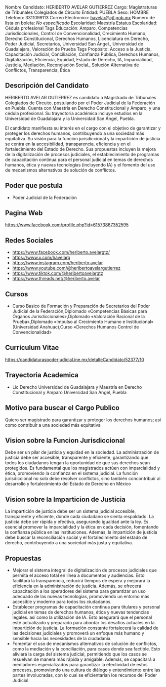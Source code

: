 Nombre Candidato: HERIBERTO AVELAR GUTIERREZ
Cargo: Magistraturas de Tribunales Colegiados de Circuito
Entidad: PUEBLA
Sexo: HOMBRE
Telefono: 3311099113
Correo Electronico: havelar@cjf.gob.mx
Numero de lista en boleta: *No especificado*
Escolaridad: Maestría
Estatus Escolaridad: Cédula profesional
Tags Educación: Amparo, Competencias Jurisdiccionales, Control de Convencionalidad, Crecimiento Humano, Derecho Constitucional, Derechos Humanos, Licenciatura en Derecho, Poder Judicial, Secretarios, Universidad San Ángel., Universidad de Guadalajara, Valoración de Prueba
Tags Propósito: Acceso a la Justicia, Capacitación Judicial, Conciliación, Confianza Pública, Derechos Humanos, Digitalización, Eficiencia, Equidad, Estado de Derecho, IA, Imparcialidad, Justicia, Mediación, Reconciación Social., Solución Alternativa de Conflictos, Transparencia, Ética


## Descripción del Candidato 

HERIBERTO AVELAR GUTIERREZ es candidato a Magistrado de Tribunales Colegiados de Circuito, postulando por el Poder Judicial de la Federación en Puebla. Cuenta con Maestría en Derecho Constitucional y Amparo, y una cédula profesional. Su trayectoria académica incluye estudios en la Universidad de Guadalajara y la Universidad San Ángel, Puebla.

El candidato manifiesta su interés en el cargo con el objetivo de garantizar y proteger los derechos humanos, contribuyendo a una sociedad más equitativa. Su visión para la función jurisdiccional y la impartición de justicia se centra en la accesibilidad, transparencia, eficiencia y en el fortalecimiento del Estado de Derecho. Sus propuestas incluyen la mejora de la digitalización de procesos judiciales, el establecimiento de programas de capacitación continua para el personal judicial en temas de derechos humanos, ética y nuevas tecnologías (incluyendo IA) y el fomento del uso de mecanismos alternativos de solución de conflictos.


## Poder que postula

- Poder Judicial de la Federación


## Pagina Web

https://www.facebook.com/profile.php?id=61573867352595


## Redes Sociales

- https://www.facebook.com/heriberto.avelargtz/
- https://www.x.com/havelarg
- https://www.instagram.com/heriberto.avelar
- https://www.youtube.com/@heribertoavelargutierrez
- https://www.tiktok.com/@heribertoavelargtz
- https://www.threads.net/@heriberto.avelar


## Cursos

- Curso Basico de Formación y Preparación de Secretarios del Poder Judicial de la Federación,Diplomado «Competencias Básicas para Órganos Jurisdiccionales»,Diplomado «Valoración Racional de la Prueba»,Diplomado «Impulso al Crecimiento Humano e Institucional» (Universidad Anahuac),Curso «Derechos Humanos Control de Convencionalidad»


## Curriculum Vitae

https://candidaturaspoderjudicial.ine.mx/detalleCandidato/52377/10


## Trayectoria Academica

- Lic Derecho Universidad de Guadalajara y Maestría en Derecho Constitucional y Amparo Universidad San Ángel, Puebla


## Motivo para buscar el Cargo Publico

Quiero ser magistrado para garantizar y proteger los derechos humanos; así como contribuir a una sociedad más equitativa


## Vision sobre la Funcion Jurisdiccional

Debe ser un pilar de justicia y equidad en la sociedad. La administración de justicia debe ser accesible, transparente y eficiente, garantizando que todos los ciudadanos tengan la oportunidad de que sus derechos sean protegidos. Es fundamental que los magistrados actúen con imparcialidad y ética, promoviendo la confianza en el sistema judicial. La función jurisdiccional no solo debe resolver conflictos, sino también concontribuir al desarrollo y fortalecimiento del Estado de Derecho en México


## Vision sobre la Imparticion de Justicia

La impartición de justicia debe ser un sistema judicial accesible, transparente y eficiente, donde cada ciudadano se sienta respaldado. La justicia debe ser rápida y efectiva, asegurando igualdad ante la ley. Es esencial promover la imparcialidad y la ética en cada decisión, fomentando la confianza pública en las instituciones. Además, la impartición de justicia debe buscar la reconciliación social y el fortalecimiento del estado de derecho, contribuyendo a una sociedad más justa y equitativa.


## Propuestas

- Mejorar el sistema integral de digitalización de procesos judiciales que permita el acceso total en línea a documentos y audiencias. Esto facilitará la transparencia, reducirá tiempos de espera y mejorará la eficiencia en la administración de justicia. Además, se ofrecerá capacitación a los operadores del sistema para garantizar un uso adecuado de las nuevas tecnologías, promoviendo un entorno más accesible y moderno para todos los ciudadanos.
- Establecer programas de capacitación continua para titulares y personal judicial en temas de derechos humanos, ética y nuevas tendencias legales. así como la utilización de IA. Esto asegurará que el personal esté actualizado y preparado para abordar los desafíos actuales en la impartición de justicia. La formación constante fortalecerá la calidad de las decisiones judiciales y promoverá un enfoque más humano y sensible hacia las necesidades de la ciudadanía.
- Fomentar el uso de mecanismos alternativos de solución de conflictos, como la mediación y la conciliación, para casos donde sea factible. Esto aliviará la carga del sistema judicial, permitiendo que los casos se resuelvan de manera más rápida y amigable. Además, se capacitará a mediadores especializados para garantizar la efectividad de estos procesos, promoviendo una cultura de diálogo y entendimiento entre las partes involucradas, con lo cual se eficientarían los recursos del Poder Judicial.

